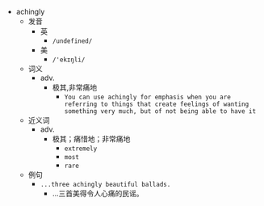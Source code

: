 - achingly
  - 发音
    - 英
      - `/undefined/`
    - 美
      - `/'ekɪŋli/`
  - 词义
    - adv.
      - 极其,非常痛地
        - `You can use achingly for emphasis when you are referring to things that create feelings of wanting something very much, but of not being able to have it`
  - 近义词
    - adv.
      - 极其；痛惜地；非常痛地
        - `extremely`
        - `most`
        - `rare`
  - 例句
    - `...three achingly beautiful ballads.`
      - ...三首美得令人心痛的民谣。

